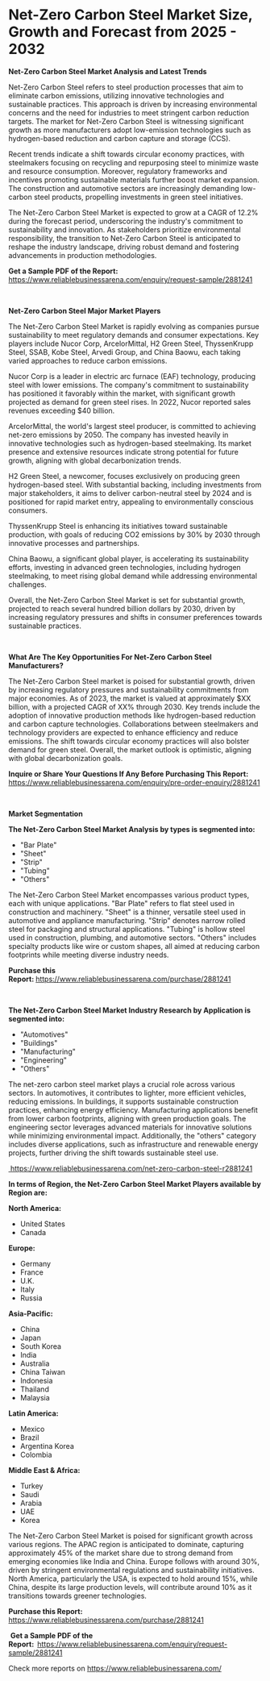 <p><h1>Net-Zero Carbon Steel Market Size, Growth and Forecast from 2025 - 2032</h1></p><p><strong>Net-Zero Carbon Steel Market Analysis and Latest Trends</strong></p>
<p><p>Net-Zero Carbon Steel refers to steel production processes that aim to eliminate carbon emissions, utilizing innovative technologies and sustainable practices. This approach is driven by increasing environmental concerns and the need for industries to meet stringent carbon reduction targets. The market for Net-Zero Carbon Steel is witnessing significant growth as more manufacturers adopt low-emission technologies such as hydrogen-based reduction and carbon capture and storage (CCS).</p><p>Recent trends indicate a shift towards circular economy practices, with steelmakers focusing on recycling and repurposing steel to minimize waste and resource consumption. Moreover, regulatory frameworks and incentives promoting sustainable materials further boost market expansion. The construction and automotive sectors are increasingly demanding low-carbon steel products, propelling investments in green steel initiatives.</p><p>The Net-Zero Carbon Steel Market is expected to grow at a CAGR of 12.2% during the forecast period, underscoring the industry's commitment to sustainability and innovation. As stakeholders prioritize environmental responsibility, the transition to Net-Zero Carbon Steel is anticipated to reshape the industry landscape, driving robust demand and fostering advancements in production methodologies.</p></p>
<p><strong>Get a Sample PDF of the Report:&nbsp;</strong> <a href="https://www.reliablebusinessarena.com/enquiry/request-sample/2881241?utm_campaign=3263&utm_medium=2&utm_source=Github&utm_content=ia&utm_term=12032025&utm_id=net-zero-carbon-steel">https://www.reliablebusinessarena.com/enquiry/request-sample/2881241</a></p>
<p>&nbsp;</p>
<p><strong>Net-Zero Carbon Steel Major Market Players</strong></p>
<p><p>The Net-Zero Carbon Steel Market is rapidly evolving as companies pursue sustainability to meet regulatory demands and consumer expectations. Key players include Nucor Corp, ArcelorMittal, H2 Green Steel, ThyssenKrupp Steel, SSAB, Kobe Steel, Arvedi Group, and China Baowu, each taking varied approaches to reduce carbon emissions.</p><p>Nucor Corp is a leader in electric arc furnace (EAF) technology, producing steel with lower emissions. The company's commitment to sustainability has positioned it favorably within the market, with significant growth projected as demand for green steel rises. In 2022, Nucor reported sales revenues exceeding $40 billion.</p><p>ArcelorMittal, the world's largest steel producer, is committed to achieving net-zero emissions by 2050. The company has invested heavily in innovative technologies such as hydrogen-based steelmaking. Its market presence and extensive resources indicate strong potential for future growth, aligning with global decarbonization trends.</p><p>H2 Green Steel, a newcomer, focuses exclusively on producing green hydrogen-based steel. With substantial backing, including investments from major stakeholders, it aims to deliver carbon-neutral steel by 2024 and is positioned for rapid market entry, appealing to environmentally conscious consumers.</p><p>ThyssenKrupp Steel is enhancing its initiatives toward sustainable production, with goals of reducing CO2 emissions by 30% by 2030 through innovative processes and partnerships. </p><p>China Baowu, a significant global player, is accelerating its sustainability efforts, investing in advanced green technologies, including hydrogen steelmaking, to meet rising global demand while addressing environmental challenges.</p><p>Overall, the Net-Zero Carbon Steel Market is set for substantial growth, projected to reach several hundred billion dollars by 2030, driven by increasing regulatory pressures and shifts in consumer preferences towards sustainable practices.</p></p>
<p>&nbsp;</p>
<p><strong>What Are The Key Opportunities For Net-Zero Carbon Steel Manufacturers?</strong></p>
<p><p>The Net-Zero Carbon Steel market is poised for substantial growth, driven by increasing regulatory pressures and sustainability commitments from major economies. As of 2023, the market is valued at approximately $XX billion, with a projected CAGR of XX% through 2030. Key trends include the adoption of innovative production methods like hydrogen-based reduction and carbon capture technologies. Collaborations between steelmakers and technology providers are expected to enhance efficiency and reduce emissions. The shift towards circular economy practices will also bolster demand for green steel. Overall, the market outlook is optimistic, aligning with global decarbonization goals.</p></p>
<p><strong>Inquire or Share Your Questions If Any Before Purchasing This Report:</strong> <a href="https://www.reliablebusinessarena.com/enquiry/pre-order-enquiry/2881241?utm_campaign=3263&utm_medium=2&utm_source=Github&utm_content=ia&utm_term=12032025&utm_id=net-zero-carbon-steel">https://www.reliablebusinessarena.com/enquiry/pre-order-enquiry/2881241</a></p>
<p>&nbsp;</p>
<p><strong>Market Segmentation</strong></p>
<p><strong>The Net-Zero Carbon Steel Market Analysis by types is segmented into:</strong></p>
<p><ul><li>"Bar Plate"</li><li>"Sheet"</li><li>"Strip"</li><li>"Tubing"</li><li>"Others"</li></ul></p>
<p><p>The Net-Zero Carbon Steel Market encompasses various product types, each with unique applications. "Bar Plate" refers to flat steel used in construction and machinery. "Sheet" is a thinner, versatile steel used in automotive and appliance manufacturing. "Strip" denotes narrow rolled steel for packaging and structural applications. "Tubing" is hollow steel used in construction, plumbing, and automotive sectors. "Others" includes specialty products like wire or custom shapes, all aimed at reducing carbon footprints while meeting diverse industry needs.</p></p>
<p><strong>Purchase this Report:&nbsp;</strong><a href="https://www.reliablebusinessarena.com/purchase/2881241?utm_campaign=3263&utm_medium=2&utm_source=Github&utm_content=ia&utm_term=12032025&utm_id=net-zero-carbon-steel">https://www.reliablebusinessarena.com/purchase/2881241</a></p>
<p>&nbsp;</p>
<p><strong>The Net-Zero Carbon Steel Market Industry Research by Application is segmented into:</strong></p>
<p><ul><li>"Automotives"</li><li>"Buildings"</li><li>"Manufacturing"</li><li>"Engineering"</li><li>"Others"</li></ul></p>
<p><p>The net-zero carbon steel market plays a crucial role across various sectors. In automotives, it contributes to lighter, more efficient vehicles, reducing emissions. In buildings, it supports sustainable construction practices, enhancing energy efficiency. Manufacturing applications benefit from lower carbon footprints, aligning with green production goals. The engineering sector leverages advanced materials for innovative solutions while minimizing environmental impact. Additionally, the "others" category includes diverse applications, such as infrastructure and renewable energy projects, further driving the shift towards sustainable steel use.</p></p>
<p><a href="https://www.reliablebusinessarena.com/net-zero-carbon-steel-r2881241?utm_campaign=3263&utm_medium=2&utm_source=Github&utm_content=ia&utm_term=12032025&utm_id=net-zero-carbon-steel">&nbsp;https://www.reliablebusinessarena.com/net-zero-carbon-steel-r2881241</a></p>
<p><strong>In terms of Region, the Net-Zero Carbon Steel Market Players available by Region are:</strong></p>
<p>
    <p> <strong> North America: </strong>
        <ul>
            <li>United States</li>
            <li>Canada</li>
        </ul>
        </p> 
    <p> <strong> Europe: </strong>
        <ul>
            <li>Germany</li>
            <li>France</li>
            <li>U.K.</li>
            <li>Italy</li>
            <li>Russia</li>
        </ul>
        </p> 
    <p> <strong> Asia-Pacific: </strong>
        <ul>
            <li>China</li>
            <li>Japan</li>
            <li>South Korea</li>
            <li>India</li>
            <li>Australia</li>
            <li>China Taiwan</li>
            <li>Indonesia</li>
            <li>Thailand</li>
            <li>Malaysia</li>
        </ul>
        </p> 
    <p> <strong> Latin America: </strong>
        <ul>
            <li>Mexico</li>
            <li>Brazil</li>
            <li>Argentina Korea</li>
            <li>Colombia</li>
        </ul>
        </p> 
    <p> <strong> Middle East & Africa: </strong>
        <ul>
            <li>Turkey</li>
            <li>Saudi</li>
            <li>Arabia</li>
            <li>UAE</li>
            <li>Korea</li>
        </ul>
    </p>
    </p>
<p><p>The Net-Zero Carbon Steel Market is poised for significant growth across various regions. The APAC region is anticipated to dominate, capturing approximately 45% of the market share due to strong demand from emerging economies like India and China. Europe follows with around 30%, driven by stringent environmental regulations and sustainability initiatives. North America, particularly the USA, is expected to hold around 15%, while China, despite its large production levels, will contribute around 10% as it transitions towards greener technologies.</p></p>
<p><strong>Purchase this Report: </strong><a href="https://www.reliablebusinessarena.com/purchase/2881241?utm_campaign=3263&utm_medium=2&utm_source=Github&utm_content=ia&utm_term=12032025&utm_id=net-zero-carbon-steel">https://www.reliablebusinessarena.com/purchase/2881241</a></p>
<p>&nbsp;<strong>Get a Sample PDF of the Report:&nbsp;&nbsp;</strong><a href="https://www.reliablebusinessarena.com/enquiry/request-sample/2881241?utm_campaign=3263&utm_medium=2&utm_source=Github&utm_content=ia&utm_term=12032025&utm_id=net-zero-carbon-steel">https://www.reliablebusinessarena.com/enquiry/request-sample/2881241</a></p>
<p><strong></strong></p>
<p>Check more reports on <a href="https://www.reliablebusinessarena.com/?utm_campaign=3263&utm_medium=2&utm_source=Github&utm_content=ia&utm_term=12032025&utm_id=net-zero-carbon-steel">https://www.reliablebusinessarena.com/</a></p>